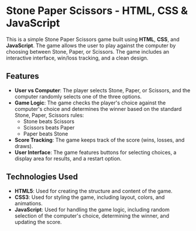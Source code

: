 # Stone Paper Scissors - HTML, CSS & JavaScript

This is a simple Stone Paper Scissors game built using **HTML**, **CSS**, and **JavaScript**. The game allows the user to play against the computer by choosing between Stone, Paper, or Scissors. The game includes an interactive interface, win/loss tracking, and a clean design.

## Features

- **User vs Computer**: The player selects Stone, Paper, or Scissors, and the computer randomly selects one of the three options.
- **Game Logic**: The game checks the player's choice against the computer's choice and determines the winner based on the standard Stone, Paper, Scissors rules:
  - Stone beats Scissors
  - Scissors beats Paper
  - Paper beats Stone
- **Score Tracking**: The game keeps track of the score (wins, losses, and draws).
- **User Interface**: The game features buttons for selecting choices, a display area for results, and a restart option.

## Technologies Used

- **HTML5**: Used for creating the structure and content of the game.
- **CSS3**: Used for styling the game, including layout, colors, and animations.
- **JavaScript**: Used for handling the game logic, including random selection of the computer's choice, determining the winner, and updating the score.

